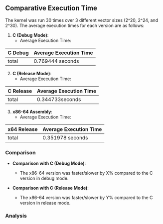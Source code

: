 ## Comparative Execution Time

The kernel was run 30 times over 3 different vector sizes (2^20, 2^24, and 2^30). The average execution times for each version are as follows:

1. **C (Debug Mode)**: 
    - Average Execution Time: 

| C Debug | Average Execution Time |
| --------- | --------- |
| total | 0.769444 seconds |

2. **C (Release Mode)**: 
    - Average Execution Time:

| C Release | Average Execution Time |
| --------- | --------- |
| total | 0.344733seconds |

3. **x86-64 Assembly**: 
    - Average Execution Time:
  
| x64 Release | Average Execution Time |
| --------- | --------- |
| total | 0.351978 seconds |

### Comparison

- **Comparison with C (Debug Mode)**: 
    - The x86-64 version was faster/slower by X% compared to the C version in debug mode.

- **Comparison with C (Release Mode)**: 
    - The x86-64 version was faster/slower by Y% compared to the C version in release mode.

### Analysis

